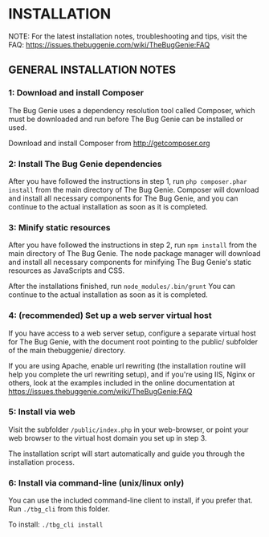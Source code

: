 INSTALLATION
============

NOTE: For the latest installation notes, troubleshooting and tips,
visit the FAQ: https://issues.thebuggenie.com/wiki/TheBugGenie:FAQ

GENERAL INSTALLATION NOTES
--------------------------

### 1: Download and install Composer

The Bug Genie uses a dependency resolution tool called Composer, which must
be downloaded and run before The Bug Genie can be installed or used.

Download and install Composer from http://getcomposer.org


### 2: Install The Bug Genie dependencies

After you have followed the instructions in step 1, run
`php composer.phar install`
from the main directory of The Bug Genie. Composer will download and install
all necessary components for The Bug Genie, and you can continue to the actual
installation as soon as it is completed.


### 3: Minify static resources

After you have followed the instructions in step 2, run
`npm install`
from the main directory of The Bug Genie. The node package manager will
download and install all necessary components for minifying The Bug Genie's
static resources as JavaScripts and CSS.  

After the installations finished, run
`node_modules/.bin/grunt`
You can continue to the actual installation as soon as it is completed.


### 4: (recommended) Set up a web server virtual host

If you have access to a web server setup, configure a separate virtual host for
The Bug Genie, with the document root pointing to the public/ subfolder of the 
main thebuggenie/ directory.

If you are using Apache, enable url rewriting (the installation routine will 
help you complete the url rewriting setup), and if you're using IIS, Nginx or
others, look at the examples included in the online documentation at
https://issues.thebuggenie.com/wiki/TheBugGenie:FAQ


### 5: Install via web

Visit the subfolder `/public/index.php` in your web-browser, or point your web
browser to the virtual host domain you set up in step 3.

The installation script will start automatically and guide you through the
installation process.


### 6: Install via command-line (unix/linux only)

You can use the included command-line client to install, if you prefer that.
Run `./tbg_cli` from this folder.

To install:
`./tbg_cli install`
